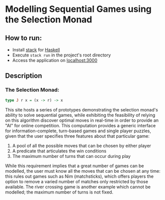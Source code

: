# Modelling Sequential Games using the Selection Monad

## How to run:

- Install [stack](https://docs.haskellstack.org/en/stable/README/#how-to-install) for [Haskell](https://www.haskell.org/platform/)
- Execute `stack run`
in the project's root directory
- Access the application on [localhost:3000](http://localhost:3000)

## Description
            
### The Selection Monad:

```haskell
type J r x = (x -> r) -> x
```

This site hosts a series of prototypes demonstrating the selection monad's ability to solve sequential games, while exhibiting the feasibility of relying on this algorithm discover optimal moves in real-time in order to provide an "AI" for online competition.  This computation provides a generic interface for information-complete, turn-based games and single player puzzles, given that the user specifies three features about that particular game:

1. A pool of all the possible moves that can be chosen by either player
2. A predicate that articulates the win conditions
3. The maximum number of turns that can occur during play

While this requirement implies that a great number of games can be modelled, the user must know all the moves that can be chosen at any time: this rules out games such as Nim (matchsticks), which offers players the option to remove a varied number of matches only restricted by those available. The river crossing game is another example which cannot be modelled; the maximum number of turns is not fixed.


